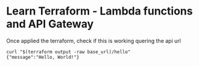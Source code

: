 # Learn Terraform - Lambda functions and API Gateway

Once applied the terraform, check if this is working quering the api url 

```
curl "$(terraform output -raw base_url)/hello"
{"message":"Hello, World!"}
```